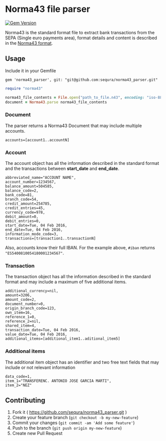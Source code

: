# Norma43 file parser

[![Gem Version](https://badge.fury.io/rb/norma43_parser.svg)](https://badge.fury.io/rb/norma43_parser)

Norma43 is the standard format file to extract bank transactions from the SEPA (Single euro payments area), format details and content is described in the [Norma43 format](https://github.com/sequra/norma43_parser/blob/master/doc/cuaderno_43_-_junio_2012.pdf).

## Usage

Include it in your Gemfile

```
gem 'norma43_parser', git: "git@github.com:sequra/norma43_parser.git"
```

```ruby
require "norma43"

norma43_file_contents = File.open("path_to_file.n43", encoding: "iso-8859-1")
document = Norma43.parse norma43_file_contents
```

### Document

The parser returns a Norma43 Document that may include multiple accounts.

```
accounts=[account1..accountN]
```

### Account

The account object has all the information described in the standard format and the transactions between **start_date** and **end_date**.

```
abbreviated_name="ACCOUNT NAME",
account_number=1234567,
balance_amount=504585,
balance_code=2,
bank_code=81,
branch_code=54,
credit_amount=254785,
credit_entries=45,
currency_code=978,
debit_amount=0,
debit_entries=0,
start_date=Tue, 04 Feb 2016,
end_date=Tue, 04 Feb 2016,
information_mode_code=3,
transactions=[transaction1..transactionN]
```

Also, accounts know their full IBAN. For the example above, `#iban` returns `"ES5400810054180001234567"`. 

### Transaction

The transaction object has all the information described in the standard format and may include a maximum of five additional items.

```
additional_currency=nil,
amount=3206,
amount_code=2,
document_number=0,
origin_branch_code=123,
own_item=16,
reference_1=0,
reference_2=nil,
shared_item=4,
transaction_date=Tue, 04 Feb 2016,
value_date=Tue, 04 Feb 2016,
additional_items=[additional_item1..aditional_item5]
```

### Additional items

The additional item object has an identifier and two free text fields that may include or not relevant information

```
data_code=1,
item_1="TRANSFERENC. ANTONIO JOSE GARCIA MARTI",
item_2="NEZ"
```

## Contributing

1. Fork it ( https://github.com/sequra/norma43_parser.git )
2. Create your feature branch (`git checkout -b my-new-feature`)
3. Commit your changes (`git commit -am 'Add some feature'`)
4. Push to the branch (`git push origin my-new-feature`)
5. Create new Pull Request
